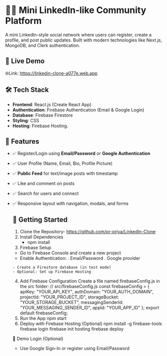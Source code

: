 # 🧑‍💼 Mini LinkedIn‑like Community Platform
A mini LinkedIn-style social network where users can register, create a profile, and post public updates. Built with modern technologies like Next.js, MongoDB, and Clerk authentication.

## 🔗 Live Demo
🌐Link: https://linkedin-clone-a077e.web.app

## 🛠️ Tech Stack
- **Frontend**: React.js (Create React App)
- **Authentication**: Firebase Authentication (Email & Google Login)
- **Database**: Firebase Firestore
- **Styling**: CSS
- **Hosting**: Firebase Hosting.

 ## 📸 Features
- ✅ Register/Login using **Email/Password** or **Google Authentication**
- ✅ User Profile (Name, Email, Bio, Profile Picture)
- ✅ **Public Feed** for text/image posts with timestamp
- ✅ Like and comment on posts
- ✅ Search for users and connect
- ✅ Responsive layout with navigation, modals, and forms

  ## 🚀 Getting Started
   1. Clone the Repository- https://github.com/pr-priya/LinkedIn-Clone
   2. Install Dependencies
      - npm install
   3. Firebase Setup
     - Go to Firebase Console and create a new project
     - Enable Authentication:
         . Email/Password
         . Google provider

      - Create a Firestore database (in test mode)
      - Optional: Set up Firebase Hosting
    4. Add Firebase Configuration
        Create a file named firebaseConfig.js in the src folder:
       // src/firebaseConfig.js
         const firebaseConfig = {
           apiKey: "YOUR_API_KEY",
           authDomain: "YOUR_AUTH_DOMAIN",
           projectId: "YOUR_PROJECT_ID",
           storageBucket: "YOUR_STORAGE_BUCKET",
           messagingSenderId: "YOUR_MESSAGING_SENDER_ID",
           appId: "YOUR_APP_ID"
};
export default firebaseConfig;
   5. Run the App
     npm start
  6. Deploy with Firebase Hosting (Optional)
     npm install -g firebase-tools
     firebase login
     firebase init hosting
     firebase deploy
     
  🧪 Demo Login (Optional)
    - Use Google Sign-In or register using Email/Password


 
  

 

 

 
